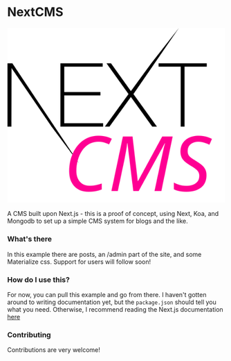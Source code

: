 # NextCMS

![alt text](https://raw.githubusercontent.com/valentijnnieman/ncms/master/static/img/ncms-logo.svg?sanitize=true "NCMS LOGO")

A CMS built upon Next.js - this is a proof of concept, using Next, Koa, and Mongodb to set up a simple CMS system for blogs and the like.

### What's there

In this example there are posts, an /admin part of the site, and some Materialize css. Support for users will follow soon!

### How do I use this?

For now, you can pull this example and go from there. I haven't gotten around to writing documentation yet, but the `package.json` should tell you what you need. Otherwise, I recommend reading the Next.js documentation [here]("https://github.com/zeit/next.js/")

### Contributing

Contributions are very welcome!
